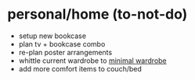 personal/home (to-not-do)
=========================

* setup new bookcase
* plan tv + bookcase combo
* re-plan poster arrangements
* whittle current wardrobe to [minimal wardrobe](https://www.evernote.com/shard/s96/sh/a430fd80-e849-45ae-8a3b-7349ac7cffce/de811dcdb3337c480e55a717f0efc84e)
* add more comfort items to couch/bed
